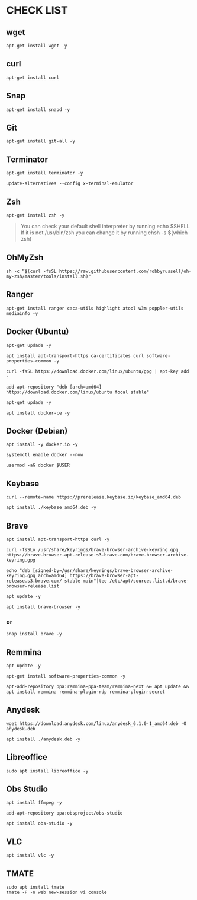 # CHECK LIST

## wget
```
apt-get install wget -y
```
## curl
```
apt-get install curl
```
## Snap
```
apt-get install snapd -y
```
## Git
```
apt-get install git-all -y
```
## Terminator
```
apt-get install terminator -y
```
```
update-alternatives --config x-terminal-emulator
```
## Zsh
```
apt-get install zsh -y
```
> You can check your default shell interpreter by running echo $SHELL If it is not /usr/bin/zsh you can change it by running chsh -s $(which zsh)

## OhMyZsh
```
sh -c “$(curl -fsSL https://raw.githubusercontent.com/robbyrussell/oh-my-zsh/master/tools/install.sh)"
```
## Ranger
```
apt-get install ranger caca-utils highlight atool w3m poppler-utils mediainfo -y
```
## Docker (Ubuntu)
```
apt-get updade -y
```
```
apt install apt-transport-https ca-certificates curl software-properties-common -y
```
```
curl -fsSL https://download.docker.com/linux/ubuntu/gpg | apt-key add -
```
```
add-apt-repository "deb [arch=amd64] https://download.docker.com/linux/ubuntu focal stable"
```
```
apt-get updade -y
```
```
apt install docker-ce -y
```

## Docker (Debian)
```
apt install -y docker.io -y
```
```
systemctl enable docker --now
```
```
usermod -aG docker $USER
```

## Keybase
```
curl --remote-name https://prerelease.keybase.io/keybase_amd64.deb
```
```
apt install ./keybase_amd64.deb -y
```
## Brave
```
apt install apt-transport-https curl -y
```
```
curl -fsSLo /usr/share/keyrings/brave-browser-archive-keyring.gpg https://brave-browser-apt-release.s3.brave.com/brave-browser-archive-keyring.gpg
```
```
echo "deb [signed-by=/usr/share/keyrings/brave-browser-archive-keyring.gpg arch=amd64] https://brave-browser-apt-release.s3.brave.com/ stable main"|tee /etc/apt/sources.list.d/brave-browser-release.list
```
```
apt update -y
```
```
apt install brave-browser -y
```
### or
```
snap install brave -y
```
## Remmina
```
apt update -y
```
```
apt-get install software-properties-common -y
```
```
apt-add-repository ppa:remmina-ppa-team/remmina-next && apt update && apt install remmina remmina-plugin-rdp remmina-plugin-secret
```
## Anydesk
```
wget https://download.anydesk.com/linux/anydesk_6.1.0-1_amd64.deb -O anydesk.deb
```
```
apt install ./anydesk.deb -y
```
## Libreoffice
```
sudo apt install libreoffice -y
```
## Obs Studio
```
apt install ffmpeg -y
```
```
add-apt-repository ppa:obsproject/obs-studio
```
```
apt install obs-studio -y
```
## VLC
```
apt install vlc -y
```
## TMATE
```
sudo apt install tmate
tmate -F -n web new-session vi console 
```